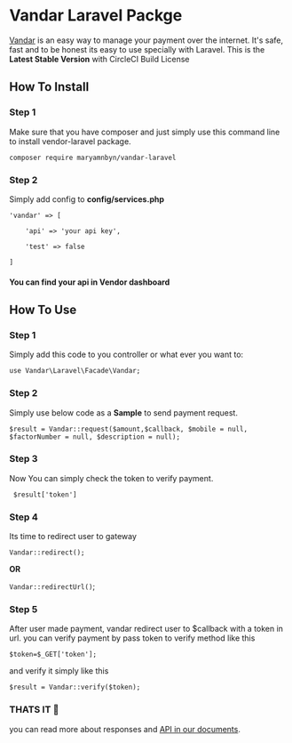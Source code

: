 # Vandar Laravel Packge


[Vandar](https://vandar.io/) is an easy way to manage your payment over the internet. It's safe, fast and to be honest its easy to use specially with Laravel.
This is the **Latest Stable Version** with CircleCI Build License

  

## How To Install 

### Step 1
Make sure that you have composer and just simply use this command line to install vendor-laravel package.

`composer require maryamnbyn/vandar-laravel`

  
### Step 2
Simply add config to **config/services.php** 
```
'vandar' => [

	'api' => 'your api key',

	'test' => false

]
```

 #### You can find your api in Vendor dashboard 

  

## How To Use 

  
### Step 1
Simply add this code to you controller or what ever you want to:

  `use Vandar\Laravel\Facade\Vandar;`


### Step 2
Simply use below code as a **Sample** to send payment request.

  `$result = Vandar::request($amount,$callback, $mobile = null, $factorNumber = null, $description = null);`

### Step 3
Now You can simply check the token to verify payment.

` $result['token']`

### Step 4
Its time to  redirect user to gateway

  `Vandar::redirect();`

**OR**

`Vandar::redirectUrl()`;


### Step 5
After user made payment, vandar redirect user to $callback with a token in url. you can verify payment by pass token to verify method like this

`$token=$_GET['token'];`

and verify it simply like this

`$result = Vandar::verify($token);`

### THATS IT 🎉

you can read more about responses and [API in our documents](https://vandarpay.github.io/docs/).